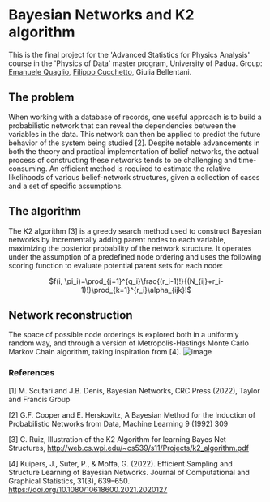 # Bayesian Networks and K2 algorithm
This is the final project for the 'Advanced Statistics for Physics Analysis' course in the 'Physics of Data' master program, University of Padua.
Group: <a href=https://github.com/emanuele-quaglio>Emanuele Quaglio</a>, <a href=https://github.com/FilippoCucchetto>Filippo Cucchetto</a>, Giulia Bellentani. 
## The problem
When working with a database of records, one useful approach is to build a probabilistic network that can reveal the dependencies between the variables in the data. This network can then be applied to predict the future behavior of the system being studied [2]. Despite notable advancements in both the theory and practical implementation of belief networks, the actual process of constructing these networks tends to be challenging and time-consuming. An efficient method is required to estimate the relative likelihoods of various belief-network structures, given a collection of cases and a set of specific assumptions.
## The algorithm
The K2 algorithm [3] is a greedy search method used to construct Bayesian networks by incrementally adding parent nodes to each variable, maximizing the posterior probability of the network structure. It operates under the assumption of a predefined node ordering and uses the following scoring function to evaluate potential parent sets for each node:
<p align=center>$f(i, \pi_i)=\prod_{j=1}^{q_i}\frac{(r_i-1)!}{(N_{ij}+r_i-1)!}\prod_{k=1}^{r_i}\alpha_{ijk}!$</p>

## Network reconstruction
The space of possible node orderings is explored both in a uniformly random way, and through a version of Metropolis-Hastings Monte Carlo Markov Chain algorithm, taking inspiration from [4].
![image](https://github.com/user-attachments/assets/d373edf7-a78d-4a5c-b027-770d59bf35e6)

### References
[1] M. Scutari and J.B. Denis, Bayesian Networks, CRC Press (2022), Taylor and Francis Group

[2] G.F. Cooper and E. Herskovitz, A Bayesian Method for the Induction of Probabilistic Networks from Data,
Machine Learning 9 (1992) 309

[3] C. Ruiz, Illustration of the K2 Algorithm for learning Bayes Net Structures,
http://web.cs.wpi.edu/~cs539/s11/Projects/k2_algorithm.pdf

[4] Kuipers, J., Suter, P., & Moffa, G. (2022). Efficient Sampling and Structure Learning of Bayesian Networks. Journal of Computational and Graphical Statistics, 31(3), 639–650. https://doi.org/10.1080/10618600.2021.2020127
